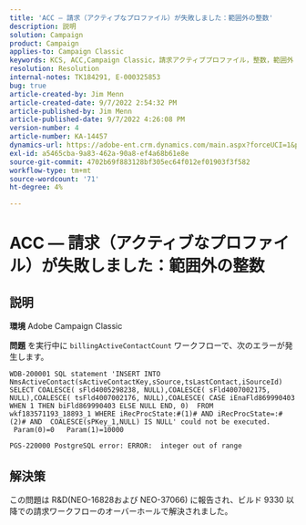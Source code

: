```yaml
---
title: 'ACC — 請求（アクティブなプロファイル）が失敗しました：範囲外の整数'
description: 説明
solution: Campaign
product: Campaign
applies-to: Campaign Classic
keywords: KCS, ACC,Campaign Classic，請求アクティブプロファイル，整数，範囲外
resolution: Resolution
internal-notes: TK184291, E-000325853
bug: true
article-created-by: Jim Menn
article-created-date: 9/7/2022 2:54:32 PM
article-published-by: Jim Menn
article-published-date: 9/7/2022 4:26:08 PM
version-number: 4
article-number: KA-14457
dynamics-url: https://adobe-ent.crm.dynamics.com/main.aspx?forceUCI=1&pagetype=entityrecord&etn=knowledgearticle&id=4147fbf5-bc2e-ed11-9db1-0022480866ad
exl-id: a5465cba-9a83-462a-90a8-ef4a68b61e8e
source-git-commit: 4702b69f883128bf305ec64f012ef01903f3f582
workflow-type: tm+mt
source-wordcount: '71'
ht-degree: 4%

---
```


# ACC — 請求（アクティブなプロファイル）が失敗しました：範囲外の整数

## 説明


<b>環境</b>
Adobe Campaign Classic

<b>問題</b>
を実行中に `billingActiveContactCount` ワークフローで、次のエラーが発生します。


```
WDB-200001 SQL statement 'INSERT INTO NmsActiveContact(sActiveContactKey,sSource,tsLastContact,iSourceId) SELECT COALESCE( sFld4005298238, NULL),COALESCE( sFld4007002175, NULL),COALESCE( tsFld4007002176, NULL),COALESCE( CASE iEnaFld869990403 WHEN 1 THEN biFld869990403 ELSE NULL END, 0)  FROM wkf183571193_18893_1 WHERE iRecProcState:#(1)# AND iRecProcState=:#(2)# AND  COALESCE(sPKey_1,NULL) IS NULL' could not be executed.   Param(0)=0   Param(1)=10000

PGS-220000 PostgreSQL error: ERROR:  integer out of range
```



## 解決策


この問題は R&amp;D(NEO-16828および NEO-37066) に報告され、ビルド 9330 以降での請求ワークフローのオーバーホールで解決されました。
